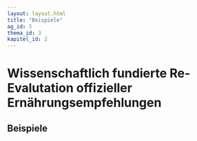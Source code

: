```yaml
---
layout: layout.html
title: "Beispiele"
ag_id: 5
thema_id: 3
kapitel_id: 2
---
```


# Wissenschaftlich fundierte Re-Evalutation offizieller Ernährungsempfehlungen

## Beispiele
